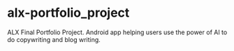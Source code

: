 # alx-portfolio_project
ALX Final Portfolio Project. Android app helping users use the power of AI to do copywriting and blog writing.
